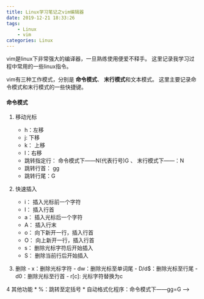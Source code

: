 ```yaml
---
title: Linux学习笔记之vim编辑器
date: 2019-12-21 18:33:26
tags:
    - Linux
    - vim
categories: Linux
---
```


vim是linux下非常强大的编译器，一旦熟练使用便爱不释手。
这里记录我学习过程中常用的一些linux指令。

vim有三种工作模式，分别是 **命令模式**、 **末行模式**和文本模式。
这里主要记录命令模式和末行模式的一些快捷键。

####  命令模式
1. 移动光标
    + h：左移
    + j: 下移
    + k： 上移
    + l：右移
    + 跳转指定行： 命令模式下——N(代表行号)G 、 末行模式下——：N
    + 跳转行首： gg
    + 跳转行尾：G

2. 快速插入
    * i： 插入光标前一个字符
    * I： 插入行首
    * a： 插入光标后一个字符
    * A： 插入行末
    * o： 向下新开一行，插入行首
    * O： 向上新开一行，插入行首
    * s： 删除光标字符后开始插入
    * S： 删除当前行后开始插入
3.  删除
        - x：删除光标字符
        - dw：删除光标至单词尾
        - D/d$：删除光标至行尾
        - d0：删除光标至行首
        - r[c]: 光标字符替换为c

4 其他功能
    * %：跳转至定括号
    * 自动格式化程序：命令模式下——gg=G -->